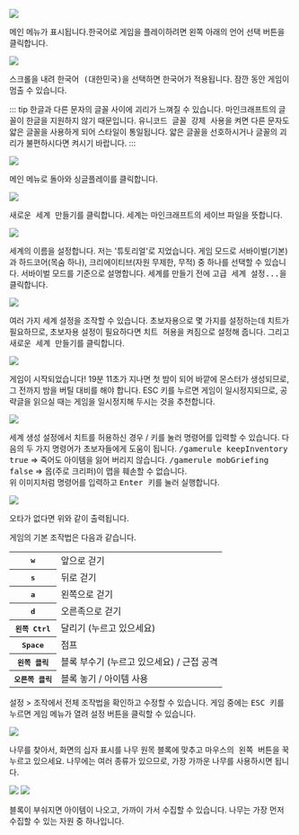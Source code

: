 ![](images/1/1.png)

메인 메뉴가 표시됩니다.한국어로 게임을 플레이하려면 왼쪽 아래의 언어 선택 버튼을 클릭합니다.

![](images/1/2.png)

스크롤을 내려 <kbd><samp>한국어 (대한민국)</samp></kbd>을 선택하면 한국어가 적용됩니다. 잠깐 동안 게임이 멈출 수 있습니다.

::: tip
한글과 다른 문자의 글꼴 사이에 괴리가 느껴질 수 있습니다.
마인크래프트의 글꼴이 한글을 지원하지 않기 때문입니다.
<kbd><samp>유니코드 글꼴 강제 사용</samp></kbd>을 켜면 다른 문자도 얇은 글꼴을 사용하게 되어 스타일이 통일됩니다.
얇은 글꼴을 선호하시거나 글꼴의 괴리가 불편하시다면 켜시기 바랍니다.
:::

![](images/1/3.png)

메인 메뉴로 돌아와 <kbd><samp>싱글플레이</samp></kbd>를 클릭합니다.

![](images/1/4.png)

<kbd><samp>새로운 세계 만들기</samp></kbd>를 클릭합니다.
    세계는 마인크래프트의 세이브 파일을 뜻합니다.

![](images/1/5.png)

세계의 이름을 설정합니다. 저는 '튜토리얼'로 지었습니다.
게임 모드로 서바이벌(기본)과 하드코어(목숨 하나), 크리에이티브(자원 무제한, 무적) 중 하나를 선택할 수 있습니다.
서바이벌 모드를 기준으로 설명합니다.
세계를 만들기 전에 <kbd><samp>고급 세계 설정...</samp></kbd>을 클릭합니다.

![](images/1/6.png)

여러 가지 세계 설정을 조작할 수 있습니다.
초보자용으로 몇 가지를 설정하는데 치트가 필요하므로, 초보자용 설정이 필요하다면 <kbd><samp>치트 허용</samp></kbd>을 <kbd><samp>켜짐</samp></kbd>으로 설정해 줍니다.
그리고 <kbd><samp>새로운 세계 만들기</samp></kbd>를 클릭합니다.

![](images/1/7.png)

게임이 시작되었습니다!
19분 11초가 지나면 첫 밤이 되어 바깥에 몬스터가 생성되므로, 그 전까지 밤을 버틸 대비를 해야 합니다.
ESC 키를 누르면 게임이 일시정지되므로, 공략글을 읽으실 때는 게임을 일시정지해 두시는 것을 추천합니다.

![](images/1/8.png)

세계 생성 설정에서 치트를 허용하신 경우 / 키를 눌러 명령어를 입력할 수 있습니다.
다음의 두 가지 명령어가 초보자들에게 도움이 됩니다.
<kbd>/gamerule keepInventory true</kbd> => 죽어도 아이템을 잃어 버리지 않습니다.
<kbd>/gamerule mobGriefing false</kbd> => 몹(주로 크리퍼)이 맵을 훼손할 수 없습니다.        
위 이미지처럼 명령어를 입력하고 <kbd>Enter 키</kbd>를 눌러 실행합니다.

![](images/1/9.png)

오타가 없다면 위와 같이 출력됩니다.

게임의 기본 조작법은 다음과 같습니다.

<table>
    <tbody>
        <tr><th class="p27"><kbd>w</kbd></th><td>앞으로 걷기</td></tr>
        <tr><th class="p27"><kbd>s</kbd></th><td>뒤로 걷기</td></tr>
        <tr><th class="p27"><kbd>a</kbd></th><td>왼쪽으로 걷기</td></tr>
        <tr><th class="p27"><kbd>d</kbd></th><td>오른족으로 걷기</td></tr>
        <tr><th class="p27"><kbd>왼쪽 Ctrl</kbd></th><td>달리기 (누르고 있으세요)</td></tr>
        <tr><th class="p27"><kbd>Space</kbd></th><td>점프</td></tr>
        <tr><th class="p27"><kbd>왼쪽 클릭</kbd></th><td>블록 부수기 (누르고 있으세요) / 근접 공격</td></tr>
        <tr><th class="p27"><kbd>오른쪽 클릭</kbd></th><td>블록 놓기 / 아이템 사용</td></tr>
    </tbody>
</table>

<kbd><samp>설정</samp></kbd> > <kbd><samp>조작</samp></kbd>에서 전체 조작법을 확인하고 수정할 수 있습니다.
게임 중에는 <kbd>ESC 키</kbd>를 누르면 게임 메뉴가 열려 설정 버튼을 클릭할 수 있습니다.

![](images/1/1.png)

나무를 찾아서, 화면의 십자 표시를 나무 원목 블록에 맞추고 <kbd>마우스의 왼쪽 버튼</kbd>을 꾹 누르고 있으세요.
나무에는 여러 종류가 있으므로, 가장 가까운 나무를 사용하시면 됩니다.

![](images/1/1.png) ![](images/1/1.png)

블록이 부숴지면 아이템이 나오고, 가까이 가서 수집할 수 있습니다.
나무는 가장 먼저 수집할 수 있는 자원 중 하나입니다.
